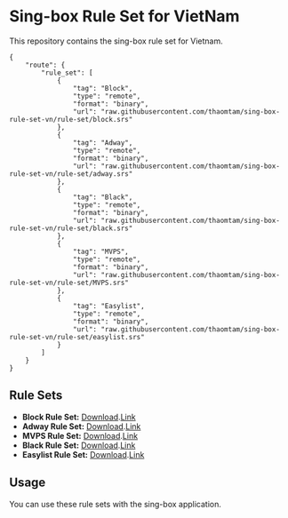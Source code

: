 # Sing-box Rule Set for VietNam

This repository contains the sing-box rule set for Vietnam.

```
{
    "route": {
        "rule_set": [
            {
                "tag": "Block",
                "type": "remote",
                "format": "binary",
                "url": "raw.githubusercontent.com/thaomtam/sing-box-rule-set-vn/rule-set/block.srs"
            },
            {
                "tag": "Adway",
                "type": "remote",
                "format": "binary",
                "url": "raw.githubusercontent.com/thaomtam/sing-box-rule-set-vn/rule-set/adway.srs"
            },
            {
                "tag": "Black",
                "type": "remote",
                "format": "binary",
                "url": "raw.githubusercontent.com/thaomtam/sing-box-rule-set-vn/rule-set/black.srs"
            },
            {
                "tag": "MVPS",
                "type": "remote",
                "format": "binary",
                "url": "raw.githubusercontent.com/thaomtam/sing-box-rule-set-vn/rule-set/MVPS.srs"
            },
			{
                "tag": "Easylist",
                "type": "remote",
                "format": "binary",
                "url": "raw.githubusercontent.com/thaomtam/sing-box-rule-set-vn/rule-set/easylist.srs"
            }
        ]
    }
}
```

## Rule Sets

- **Block Rule Set:** [Download](/../../raw/rule-set/block.srs).[Link](/../../raw/rule-set/block.json)
- **Adway Rule Set:** [Download](/../../raw/rule-set/adway.srs).[Link](/../../raw/rule-set/adway.json)
- **MVPS Rule Set:** [Download](/../../raw/rule-set/MVPS.srs).[Link](/../../raw/rule-set/MVPS.json)
- **Black Rule Set:** [Download](/../../raw/rule-set/black.srs).[Link](/../../raw/rule-set/black.json)
- **Easylist Rule Set:** [Download](/../../raw/rule-set/black.srs).[Link](/../../raw/rule-set/easylist.json)
## Usage

You can use these rule sets with the sing-box application.

